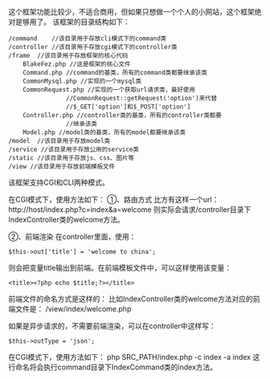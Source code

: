 这个框架功能比较少，不适合商用，但如果只想做一个个人的小网站，这个框架绝对是够用了。
该框架的目录结构如下：

```
/command	//该目录用于存放cli模式下的command类
/controller	//该目录用于存放cgi模式下的controller类
/frame	//该目录用于存放框架的核心代码
	BlakeFez.php //这是框架的核心文件
	Command.php //command的基类，所有的command类都要继承该类
	CommonMysql.php //实现的一个mysql类
	CommonRequest.php //实现的一个获取url请求类，最好使用
				//CommonRequest::getRequest('option')来代替
				//$_GET['option']和$_POST['option']
	Controller.php //controller类的基类，所有的controller类都要
				//继承该类
	Model.php //model类的基类，所有的model都要继承该类
/model	//该目录用于存放model类
/service //该目录用于存放公用的service类
/static	//该目录用于存放js、css、图片等
/view //该目录用于存放前端模板文件
```

该框架支持CGI和CLI两种模式。

在CGI模式下，使用方法如下：
①、路由方式
比方有这样一个url：http://host/index.php?c=index&a=welcome
则实际会请求/controller目录下IndexController类的welcome方法。

②、前端渲染
在controller里面，使用：

```
$this->out['title'] = 'welcome to china';
```
则会把变量title输出到前端。在前端模板文件中，可以这样使用该变量：

```
<title><?php echo $title;?></title>
```
前端文件的命名方式是这样的：
比如IndexController类的welcome方法对应的前端文件是：
/view/index/welcome.php

如果是异步请求的，不需要前端渲染，可以在controller中这样写：

```
$this->outType = 'json';
```

在CGI模式下，使用方法如下：
php SRC_PATH/index.php -c index -a index
这行命名将会执行command目录下IndexCommand类的index方法。
